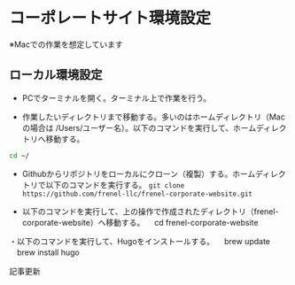 # コーポレートサイト環境設定

※Macでの作業を想定しています

## ローカル環境設定

- PCでターミナルを開く。ターミナル上で作業を行う。

- 作業したいディレクトリまで移動する。多いのはホームディレクトリ（Macの場合は /Users/ユーザー名）。以下のコマンドを実行して、ホームディレクトリへ移動する。
```sh
cd ~/
```

- Githubからリポジトリをローカルにクローン（複製）する。ホームディレクトリで以下のコマンドを実行する。
`git clone https://github.com/frenel-llc/frenel-corporate-website.git`

- 以下のコマンドを実行して、上の操作で作成されたディレクトリ（frenel-corporate-website）へ移動する。
　cd frenel-corporate-website

・以下のコマンドを実行して、Hugoをインストールする。
　brew update
　brew install hugo








記事更新






